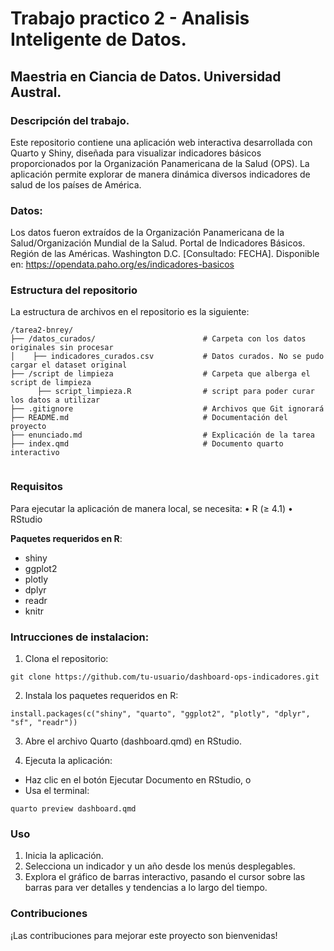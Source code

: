 # Trabajo practico 2 - Analisis Inteligente de Datos. 
## Maestria en Ciancia de Datos. Universidad Austral. 
 

### Descripción del trabajo. 

Este repositorio contiene una aplicación web interactiva desarrollada con Quarto y Shiny, diseñada para visualizar indicadores básicos proporcionados por la Organización Panamericana de la Salud (OPS). La aplicación permite explorar de manera dinámica diversos indicadores de salud de los países de América.


### Datos: 
Los datos fueron extraídos de la Organización Panamericana de la Salud/Organización Mundial de la Salud. Portal de Indicadores Básicos. Región de las Américas. Washington D.C. [Consultado: FECHA]. Disponible en: https://opendata.paho.org/es/indicadores-basicos


### Estructura del repositorio

La estructura de archivos en el repositorio es la siguiente:

```plaintext
/tarea2-bnrey/
├── /datos_curados/                        # Carpeta con los datos originales sin procesar
│    ├── indicadores_curados.csv           # Datos curados. No se pudo cargar el dataset original
├── /script de limpieza                    # Carpeta que alberga el script de limpieza
      ├── script_limpieza.R                # script para poder curar los datos a utilizar  
├── .gitignore                             # Archivos que Git ignorará
├── README.md                              # Documentación del proyecto
├── enunciado.md                           # Explicación de la tarea
├── index.qmd                              # Documento quarto interactivo
 
```

### Requisitos

Para ejecutar la aplicación de manera local, se necesita:
	•	R (≥ 4.1)
	•	RStudio

**Paquetes requeridos en R**:
- shiny
- ggplot2
- plotly
- dplyr
- readr
- knitr


### Intrucciones de instalacion: 
1) Clona el repositorio:

  ``` bash: 
git clone https://github.com/tu-usuario/dashboard-ops-indicadores.git
  ```
2) Instala los paquetes requeridos en R:

``` R:
install.packages(c("shiny", "quarto", "ggplot2", "plotly", "dplyr", "sf", "readr"))
```
3) Abre el archivo Quarto (dashboard.qmd) en RStudio.

4) Ejecuta la aplicación:
- Haz clic en el botón Ejecutar Documento en RStudio, o
- Usa el terminal:

``` bash:
quarto preview dashboard.qmd
```

### Uso

1) Inicia la aplicación.
2)  Selecciona un indicador y un año desde los menús desplegables.
3) Explora el gráfico de barras interactivo, pasando el cursor sobre las barras para ver detalles y tendencias a lo largo del tiempo.

### Contribuciones

¡Las contribuciones para mejorar este proyecto son bienvenidas! 


